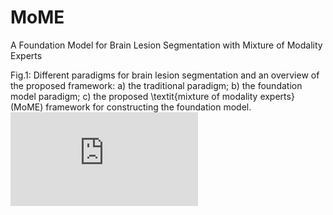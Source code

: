 # MoME
A Foundation Model for Brain Lesion Segmentation with Mixture of Modality Experts

Fig.1: Different paradigms for brain lesion segmentation and an overview of the proposed framework:
a) the traditional paradigm;
b) the foundation model paradigm;
c) the proposed \textit{mixture of modality experts} ($\text{MoME}$) framework for constructing the foundation model.
![image](https://github.com/ZhangxinruBIT/MoME/tree/main/fig/comb12.pdf)
